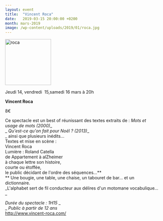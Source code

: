 ```yaml
---
layout: event
title:  "Vincent Roca"
date:   2019-03-15 20:00:00 +0200
month: mars-2019
image: /wp-content/uploads/2019/01/roca.jpg
---
```

<img class=" size-thumbnail wp-image-5969 alignleft" src="http://localhost/wpagendarts/wp-content/uploads/2019/01/roca.jpg?w=150" alt="roca" width="150" height="150" srcset="http://localhost/wpagendarts/wp-content/uploads/2019/01/roca.jpg 312w, http://localhost/wpagendarts/wp-content/uploads/2019/01/roca-300x300.jpg 300w, http://localhost/wpagendarts/wp-content/uploads/2019/01/roca-150x150.jpg 150w" sizes="(max-width: 150px) 100vw, 150px" />

Jeudi 14, vendredi  15,samedi 16 mars à 20h

**Vincent Roca**

8€

Ce spectacle est un best of réunissant des textes extraits de : _Mots et usage de mots (2000)__  
_ _Qu'est-ce qu'on fait pour Noël ? (2013)__  
_ ainsi que plusieurs inédits…  
Textes et mise en scène :  
Vincent Roca  
Lumière : Roland Catella  
de Appartement à alZheimer  
à chaque lettre son histoire,  
courte ou étoffée,  
le public décidant de l'ordre des séquences…**  
** Une bougie, une table, une chaise, un tabouret de bar... et un dictionnaire.  
_L'alphabet sert de fil conducteur aux délires d'un motomane vocabulique... _ 

_Durée du spectacle : 1H15_ _  
_ _Public à partir de 12 ans_  
http://www.vincent-roca.com/
